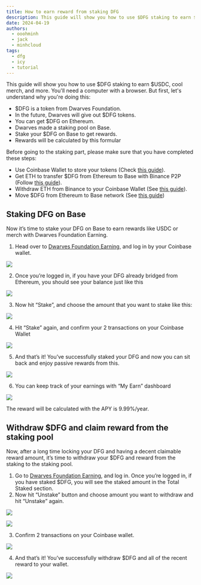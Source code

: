 ```yaml
---
title: How to earn reward from staking DFG
description: This guide will show you how to use $DFG staking to earn $USDC, cool merch, and more.
date: 2024-04-19
authors:
  - ooohminh
  - jack
  - minhcloud
tags:
  - dfg
  - icy
  - tutorial
---
```


This guide will show you how to use $DFG staking to earn $USDC, cool merch, and more. You'll need a computer with a browser. But first, let's understand why you're doing this:

- $DFG is a token from Dwarves Foundation.
- In the future, Dwarves will give out $DFG tokens.
- You can get $DFG on Ethereum.
- Dwarves made a staking pool on Base.
- Stake your $DFG on Base to get rewards.
- Rewards will be calculated by this formular

Before going to the staking part, please make sure that you have completed these steps:

- Use Coinbase Wallet to store your tokens (Check [this guide](setup-crypto-wallet.md)).
- Get ETH to transfer $DFG from Ethereum to Base with Binance P2P (Follow [this guide](https://www.binance.com/en/blog/p2p/binance-p2p-newbie-guide-7428324997079645557)).
- Withdraw ETH from Binance to your Coinbase Wallet (See [this guide](https://www.binance.com/en/support/faq/how-to-withdraw-crypto-from-binance-115003670492)).
- Move $DFG from Ethereum to Base network (See [this guide](icy-bridge.md))

## Staking DFG on Base

Now it’s time to stake your DFG on Base to earn rewards like USDC or merch with Dwarves Foundation Earning.

1. Head over to [Dwarves Foundation Earning](https://tono.gg/dwarves), and log in by your Coinbase wallet.

![](assets/how-to-earn-reward-from-staking-dfg_how-to-transfer-dfg-from-eth-to-base-for-staking_tono_stake.webp)

2. Once you’re logged in, if you have your DFG already bridged from Ethereum, you should see your balance just like this

![](assets/how-to-earn-reward-from-staking-dfg_how-to-transfer-dfg-from-eth-to-base-for-staking_tono_balance.webp)

3. Now hit “Stake”, and choose the amount that you want to stake like this:

![](assets/how-to-earn-reward-from-staking-dfg_how-to-transfer-dfg-from-eth-to-base-for-staking_tono_stake_amount.webp)

4. Hit “Stake” again, and confirm your 2 transactions on your Coinbase Wallet

![](assets/how-to-earn-reward-from-staking-dfg_how-to-transfer-dfg-from-eth-to-base-for-staking_tono_stake_preview.webp)

5. And that’s it! You’ve successfully staked your DFG and now you can sit back and enjoy passive rewards from this.

![](assets/how-to-earn-reward-from-staking-dfg_how-to-transfer-dfg-from-eth-to-base-for-staking_tono_stake_successful.webp)

6. You can keep track of your earnings with “My Earn” dashboard

![](assets/how-to-earn-reward-from-staking-dfg_how-to-transfer-dfg-from-eth-to-base-for-staking_tono_stake_successful_2.webp)

The reward will be calculated with the APY is 9.99%/year.

## Withdraw $DFG and claim reward from the staking pool

Now, after a long time locking your DFG and having a decent claimable reward amount, it’s time to withdraw your $DFG and reward from the staking to the staking pool.

1. Go to [Dwarves Foundation Earning](https://tono.gg/dwarves), and log in. Once you’re logged in, if you have staked $DFG, you will see the staked amount in the Total Staked section.
2. Now hit “Unstake” button and choose amount you want to withdraw and hit “Unstake” again.

![](assets/how-to-earn-reward-from-staking-dfg_clean-shot-2024-05-13-at-16-34-02-2x.webp)

![](assets/how-to-earn-reward-from-staking-dfg_clean-shot-2024-05-13-at-16-35-22-2x_1715619303.webp)

3. Confirm 2 transactions on your Coinbase wallet.

![](assets/how-to-earn-reward-from-staking-dfg_clean-shot-2024-05-13-at-16-37-11-2x_1715619304.webp)

4. And that’s it! You’ve successfully withdraw $DFG and all of the recent reward to your wallet.

![](assets/how-to-earn-reward-from-staking-dfg_clean-shot-2024-05-13-at-16-39-16-2x_1715619306.webp)
